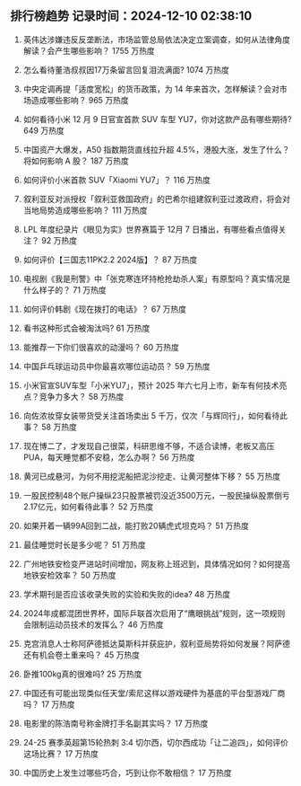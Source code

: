 
## 排行榜趋势 记录时间：2024-12-10 02:38:10
  
  1. 英伟达涉嫌违反反垄断法，市场监管总局依法决定立案调查，如何从法律角度解读？会产生哪些影响？ 1755 万热度
    
  2. 怎么看待董浩叔叔因17万条留言回复泪流满面? 1074 万热度
    
  3. 中央定调再提「适度宽松」的货币政策，为 14 年来首次，怎样解读？会对市场造成哪些影响？ 965 万热度
    
  4. 如何看待小米 12 月 9 日官宣首款 SUV 车型 YU7，你对这款产品有哪些期待? 649 万热度
    
  5. 中国资产大爆发，A50 指数期货直线拉升超 4.5%，港股大涨，发生了什么？将如何影响 A 股？ 187 万热度
    
  6. 如何评价小米首款 SUV「Xiaomi YU7」？ 116 万热度
    
  7. 叙利亚反对派授权「叙利亚救国政府」的巴希尔组建叙利亚过渡政府，将会对当地局势造成哪些影响？ 111 万热度
    
  8. LPL 年度纪录片《眼见为实》世界赛篇于 12月 7 日播出，有哪些看点值得关注？ 92 万热度
    
  9. 如何评价【三国志11PK2.2 2024版】？ 87 万热度
    
  10. 电视剧《我是刑警》中「张克寒连环持枪抢劫杀人案」有原型吗？真实情况是什么样子的？ 71 万热度
    
  11. 如何评价韩剧《现在拨打的电话》？ 67 万热度
    
  12. 看书这种形式会被淘汰吗? 61 万热度
    
  13. 能推荐一下你们很喜欢的动漫吗？ 60 万热度
    
  14. 中国乒乓球运动员中你最喜欢哪位运动员？ 59 万热度
    
  15. 小米官宣SUV车型「小米YU7」，预计 2025 年六七月上市，新车有何技术亮点？竞争力多大？ 58 万热度
    
  16. 向佐浓妆穿女装带货受关注首场卖出 5 千万，仅次「与辉同行」，如何看待此事？ 58 万热度
    
  17. 现在博二了，才发现自己很菜，科研思维不够，不适合读博，老板又高压PUA，每天睡觉都不安稳，怎么办啊？ 56 万热度
    
  18. 黄河已成悬河，为何不用挖泥船把泥沙挖走、让黄河整体下移？ 55 万热度
    
  19. 一股民控制48个账户操纵23只股票被罚没近3500万元，一股民操纵股票倒亏2.17亿元，如何看待此事？ 52 万热度
    
  20. 如果开着一辆99A回到二战，能打败20辆虎式坦克吗？ 51 万热度
    
  21. 最佳睡觉时长是多少呢？ 51 万热度
    
  22. 广州地铁安检变严进站时间增加，网友称上班迟到，具体情况如何？如何提高地铁安检效率？ 50 万热度
    
  23. 学术期刊是否应该收录失败的实验和失败的idea? 48 万热度
    
  24. 2024年成都混团世界杯，国际乒联首次启用了“鹰眼挑战”规则，这一项规则会限制运动员技术的发挥么？ 46 万热度
    
  25. 克宫消息人士称阿萨德抵达莫斯科并获庇护，叙利亚局势将如何发展？阿萨德还有机会卷土重来吗？ 45 万热度
    
  26. 卧推100kg真的很难吗? 25 万热度
    
  27. 中国还有可能出现类似任天堂/索尼这样以游戏硬件为基底的平台型游戏厂商吗？ 17 万热度
    
  28. 电影里的陈浩南号称金牌打手名副其实吗？ 17 万热度
    
  29. 24-25 赛季英超第15轮热刺 3:4 切尔西，切尔西成功「让二追四」，如何评价这场比赛？ 17 万热度
    
  30. 中国历史上发生过哪些巧合，巧到让你不敢相信？ 17 万热度
    